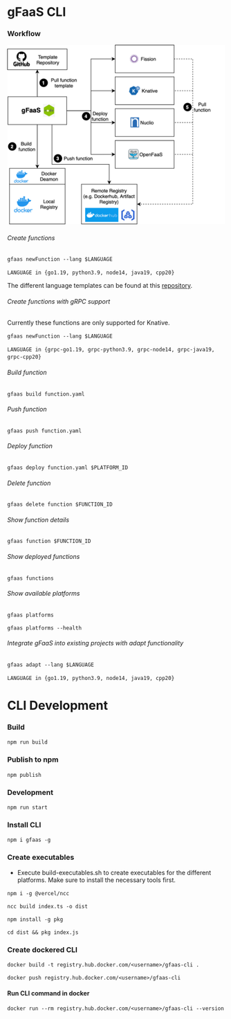 # gFaaS CLI

### Workflow

<img src="../figures/function_workflow.drawio.png" />
<!-- ![](./src/assets/gfaas_template_function_workflow.drawio.png) -->

###### Create functions
```
gfaas newFunction --lang $LANGUAGE
```

```LANGUAGE in {go1.19, python3.9, node14, java19, cpp20}```

The different language templates can be found at this [repository](https://github.com/paul-wie/gfaas-templates/tree/main).

###### Create functions with gRPC support
Currently these functions are only supported for Knative.

```
gfaas newFunction --lang $LANGUAGE
```

```LANGUAGE in {grpc-go1.19, grpc-python3.9, grpc-node14, grpc-java19, grpc-cpp20}```

###### Build function

```
gfaas build function.yaml
```

###### Push function

```
gfaas push function.yaml
```

###### Deploy function

```
gfaas deploy function.yaml $PLATFORM_ID
```

###### Delete function
```
gfaas delete function $FUNCTION_ID
```

###### Show function details
```
gfaas function $FUNCTION_ID
```

###### Show deployed functions
```
gfaas functions
```

###### Show available platforms
```
gfaas platforms
```

```
gfaas platforms --health
```

###### Integrate gFaaS into existing projects with adapt functionality
```
gfaas adapt --lang $LANGUAGE
```

```LANGUAGE in {go1.19, python3.9, node14, java19, cpp20}```




# CLI Development
### Build

```
npm run build
```

### Publish to npm

```
npm publish
```

### Development 

```
npm run start
```


### Install CLI

```
npm i gfaas -g
```

### Create executables

- Execute build-executables.sh to create executables for the different platforms. Make sure to install the necessary tools first.
```
npm i -g @vercel/ncc
```
```
ncc build index.ts -o dist
```
```
npm install -g pkg
```
```
cd dist && pkg index.js
```

### Create dockered CLI

```
docker build -t registry.hub.docker.com/<username>/gfaas-cli .
```

```
docker push registry.hub.docker.com/<username>/gfaas-cli
```
#### Run CLI command in docker

```
docker run --rm registry.hub.docker.com/<username>/gfaas-cli --version
```
